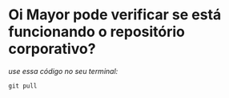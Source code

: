 # Oi Mayor pode verificar se está funcionando o repositório corporativo?
_use essa código no seu terminal:_ 

```
git pull
```